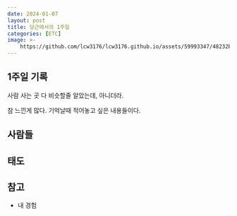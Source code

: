 ```yaml
---
date: 2024-01-07
layout: post
title: 당근에서의 1주일
categories: [ETC]
image: >-
    https://github.com/lcw3176/lcw3176.github.io/assets/59993347/48232b22-53c7-45de-96e0-9e7628fd9d1d
---
```


## 1주일 기록

사람 사는 곳 다 비슷할줄 알았는데, 아니더라.

참 느낀게 많다. 기억날때 적어놓고 싶은 내용들이다.

## 사람들



## 태도



## 참고

- 내 경험
